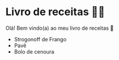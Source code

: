 # Livro de receitas :woman_cook:

Olá! Bem vindo(a) ao meu livro de receitas :wave:

- Strogonoff de Frango
- Pavê
- Bolo de cenoura